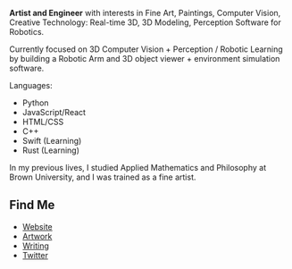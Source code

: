 **Artist and Engineer** with interests in Fine Art, Paintings, Computer Vision, Creative Technology: Real-time 3D, 3D Modeling, Perception Software for Robotics. 

Currently focused on 3D Computer Vision + Perception / Robotic Learning by building a Robotic Arm and 3D object viewer + environment simulation software. 

Languages:
- Python
- JavaScript/React
- HTML/CSS
- C++
- Swift (Learning)
- Rust (Learning) 

In my previous lives, I studied Applied Mathematics and Philosophy at Brown University, and I was trained as a fine artist. 

## Find Me
- <a href="https://limjungyoon.com/">Website</a>
- <a href="https://limjungyoon.com/art.html">Artwork</a>
- <a href="https://jungyoonlim.substack.com/">Writing</a>
- <a href="https://twitter.com/jungyoonlim">Twitter</a>
